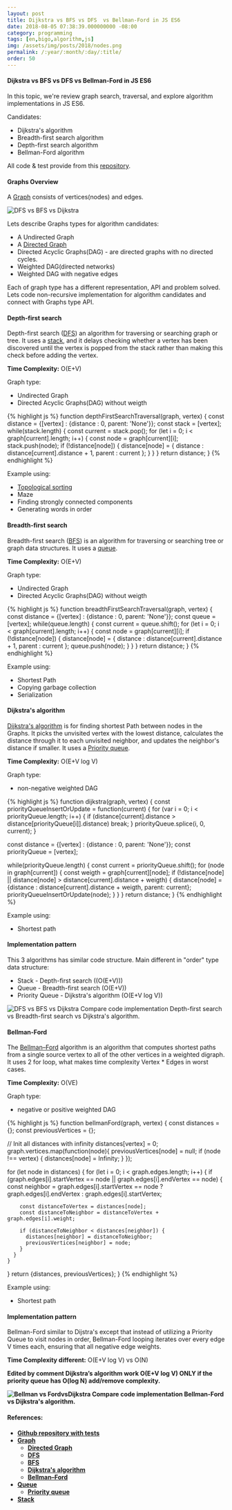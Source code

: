 ```yaml
---
layout: post
title: Dijkstra vs BFS vs DFS  vs Bellman-Ford in JS ES6
date: 2018-08-05 07:38:39.000000000 -08:00
category: programming
tags: [en,bigo,algorithm,js]
img: /assets/img/posts/2018/nodes.png
permalink: /:year/:month/:day/:title/
order: 50
---
```


#### Dijkstra vs BFS vs DFS vs Bellman-Ford in JS ES6

In this topic, we're review graph search, traversal, and explore algorithm implementations in JS ES6.

Candidates:
- Dijkstra's algorithm
- Breadth-first search algorithm
- Depth-first search algorithm
- Bellman-Ford algorithm

All code & test provide from this [repository](https://github.com/aldb/js_algorithms/).

#### Graphs Overview

A [Graph](https://en.wikipedia.org/wiki/Graph_(discrete_mathematics)) consists of vertices(nodes) and edges.

<img src="../../../../assets/img/posts/2018/graph_types.png" class="img-fluid" alt="DFS vs BFS vs Dijkstra">

Lets describe Graphs types for algorithm candidates:
 - A Undirected Graph
 - A [Directed Graph](https://en.wikipedia.org/wiki/Directed_graph)
  - Directed Acyclic Graphs(DAG) - are directed graphs with no directed cycles.
   - Weighted DAG(directed networks)
   - Weighted DAG with negative edges

Each of graph type has a different representation, API and problem solved.
Lets code non-recursive implementation for algorithm candidates and connect with Graphs type API.

#### Depth-first search

Depth-first search ([DFS](https://en.wikipedia.org/wiki/Depth-first_search)) an algorithm for traversing or searching graph or tree. It uses a [stack](https://en.wikipedia.org/wiki/Stack_(abstract_data_type)), and it delays checking whether a vertex has been discovered until the vertex is popped from the stack rather than making this check before adding the vertex.

<b>Time Complexity:</b> O(E+V)

Graph type: 
  -  Undirected Graph
  -  Directed Acyclic Graphs(DAG) without weigth

{% highlight js %}
function depthFirstSearchTraversal(graph, vertex) {
  const distance = {[vertex] : {distance : 0, parent: 'None'}};
  const stack    = [vertex];
  while(stack.length) {
    const current = stack.pop();
    for (let i = 0; i < graph[current].length; i++) {
      const node = graph[current][i];
      stack.push(node);
      if (!distance[node]) {
        distance[node] = {
          distance : distance[current].distance + 1,
          parent   : current
        };
      }
    }
  }
  return distance;
}
{% endhighlight %}

Example using:
- [Topological sorting](https://en.wikipedia.org/wiki/Topological_sorting)
- Maze
- Finding strongly connected components
- Generating words in order

#### Breadth-first search

Breadth-first search ([BFS](https://en.wikipedia.org/wiki/Breadth-first_search)) is an algorithm for traversing or searching tree or graph data structures. It uses a [queue](https://en.wikipedia.org/wiki/Queue_(abstract_data_type)).

<b>Time Complexity:</b> O(E+V)

Graph type: 
  -  Undirected Graph
  -  Directed Acyclic Graphs(DAG) without weigth

{% highlight js %}
function breadthFirstSearchTraversal(graph, vertex) {
  const distance = {[vertex] : {distance : 0, parent: 'None'}};
  const queue    = [vertex];
  while(queue.length) {
    const current = queue.shift();
    for (let i = 0; i < graph[current].length; i++) {
      const node = graph[current][i];
      if (!distance[node]) {
        distance[node] = {
          distance : distance[current].distance + 1,
          parent   : current
        };
        queue.push(node);
      }
    }
  }
  return distance;
}
{% endhighlight %}

Example using:
- Shortest Path
- Copying garbage collection
- Serialization

#### Dijkstra's algorithm

[Dijkstra's algorithm](https://en.wikipedia.org/wiki/Dijkstra%27s_algorithm) is for finding shortest Path between nodes in the Graphs. It picks the unvisited vertex with the lowest distance, calculates the distance through it to each unvisited neighbor, and updates the neighbor's distance if smaller. It uses a [Priority queue](https://en.wikipedia.org/wiki/Priority_queue).

<b>Time Complexity:</b> O(E+V log V)

Graph type: 
-  non-negative weighted DAG

{% highlight js %}
function dijkstra(graph, vertex) {
  const priorityQueueInsertOrUpdate = function(current) {
    for (var i = 0; i < priorityQueue.length; i++) {
      if (distance[current].distance > distance[priorityQueue[i]].distance) break;
    }
    priorityQueue.splice(i, 0, current);
  }

  const distance      = {[vertex] : {distance : 0, parent: 'None'}};
  const priorityQueue = [vertex];

  while(priorityQueue.length) {
    const current = priorityQueue.shift();
    for (node in graph[current]) {
      const weigth = graph[current][node];
      if (!distance[node] || distance[node] > distance[current].distance + weigth) {
        distance[node] = {distance : distance[current].distance + weigth, parent: current};
        priorityQueueInsertOrUpdate(node);
      }
    }
  }
  return distance;
}
{% endhighlight %}

Example using:
- Shortest path

#### Implementation pattern

This 3 algorithms has similar code structure. Main different in "order" type data structure: 
  - Stack - Depth-first search ((O(E+V)))
  - Queue - Breadth-first search (O(E+V))
  - Priority Queue -  Dijkstra's algorithm (O(E+V log V))

<img src="../../../../assets/img/posts/2018/DFSvsBFSvsDijkstra.png" class="img-fluid" alt="DFS vs BFS vs Dijkstra">
Compare code implementation Depth-first search vs Breadth-first search vs Dijkstra's algorithm.

#### Bellman-Ford

The [Bellman–Ford](https://en.wikipedia.org/wiki/Bellman%E2%80%93Ford_algorithm) algorithm is an algorithm that computes shortest paths from a single source vertex to all of the other vertices in a weighted digraph.
It uses 2 for loop, what makes time complexity Vertex * Edges in worst cases.

<b>Time Complexity:</b> O(VE)

Graph type: 
- negative or positive weighted DAG

{% highlight js %}
function bellmanFord(graph, vertex) {
  const distances        = {};
  const previousVertices = {};

  // Init all distances with infinity
  distances[vertex] = 0;
  graph.vertices.map(function(node){
    previousVertices[node] = null;
    if (node !== vertex) {
      distances[node] = Infinity;
    }
  });

  for (let node in distances) {
    for (let i = 0; i < graph.edges.length; i++) {
      if (graph.edges[i].startVertex == node || graph.edges[i].endVertex == node) {
        const neighbor = graph.edges[i].startVertex == node ? graph.edges[i].endVertex : graph.edges[i].startVertex;

        const distanceToVertex = distances[node];
        const distanceToNeighbor = distanceToVertex + graph.edges[i].weight;

        if (distanceToNeighbor < distances[neighbor]) {
          distances[neighbor] = distanceToNeighbor;
          previousVertices[neighbor] = node;
        }
      }
    }
  }
  return {distances, previousVertices};
}
{% endhighlight %}

Example using:
- Shortest path

#### Implementation pattern

Bellman-Ford similar to Dijstra's except that instead of utilizing a Priority Queue to visit nodes in order, Bellman-Ford looping iterates over every edge V times each, ensuring that all negative edge weights.

<b>Time Complexity different:</b> O(E+V log V) vs O(N)

<b>Edited by comment<b/> Dijkstra’s algorithm work O(E+V log V) <b>ONLY</b> if the priority queue has O(log N) add/remove complexity.

<img src="../../../../assets/img/posts/2018/Bellman-FordvsDijkstra.png" class="img-fluid" alt="Bellman vs FordvsDijkstra">
Compare code implementation Bellman-Ford vs Dijkstra's algorithm.

#### References:

- [Github repository with tests](https://github.com/aldb/js_algorithms/)
- [Graph](https://en.wikipedia.org/wiki/Graph_(discrete_mathematics))
  - [Directed Graph](https://en.wikipedia.org/wiki/Directed_graph)
  - [DFS](https://en.wikipedia.org/wiki/Depth-first_search)
  - [BFS](https://en.wikipedia.org/wiki/Breadth-first_search)
  - [Dijkstra's algorithm](https://en.wikipedia.org/wiki/Dijkstra%27s_algorithm)
  - [Bellman–Ford](https://en.wikipedia.org/wiki/Bellman%E2%80%93Ford_algorithm)
- [Queue](https://en.wikipedia.org/wiki/Queue_(abstract_data_type))
  - [Priority queue](https://en.wikipedia.org/wiki/Priority_queue)
- [Stack](https://en.wikipedia.org/wiki/Stack_(abstract_data_type))